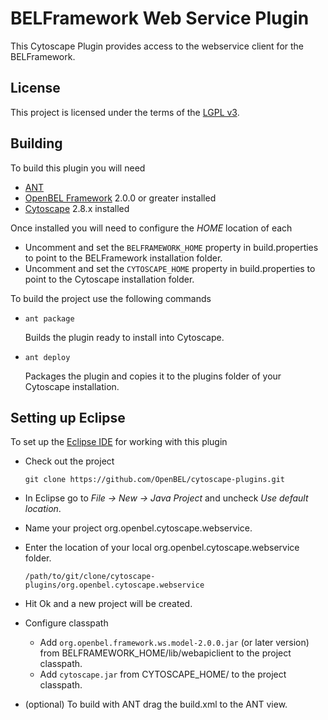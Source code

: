 BELFramework Web Service Plugin
==============================

This Cytoscape Plugin provides access to the webservice client for the BELFramework.

License
-------
This project is licensed under the terms of the [LGPL v3](http://www.gnu.org/licenses/lgpl.txt).

Building
--------

To build this plugin you will need

-   [ANT](http://ant.apache.org/)
-   [OpenBEL Framework](https://github.com/OpenBEL/openbel-framework/) 2.0.0 or greater installed
-   [Cytoscape](http://www.cytoscape.org/) 2.8.x installed

Once installed you will need to configure the *HOME* location of each

-   Uncomment and set the `BELFRAMEWORK_HOME` property in build.properties to
    point to the BELFramework installation folder.
-   Uncomment and set the `CYTOSCAPE_HOME` property in build.properties to point
    to the Cytoscape installation folder.

To build the project use the following commands

-   `ant package`

    Builds the plugin ready to install into Cytoscape.

-   `ant deploy`

    Packages the plugin and copies it to the plugins folder of your Cytoscape installation.


Setting up Eclipse
------------------

To set up the [Eclipse IDE](http://www.eclipse.org/) for working with this plugin

-   Check out the project

    `git clone https://github.com/OpenBEL/cytoscape-plugins.git`

-   In Eclipse go to *File -> New -> Java Project* and uncheck *Use default location*.

-   Name your project org.openbel.cytoscape.webservice.

-   Enter the location of your local org.openbel.cytoscape.webservice folder.

    `/path/to/git/clone/cytoscape-plugins/org.openbel.cytoscape.webservice`

-   Hit Ok and a new project will be created.

-   Configure classpath

    -   Add `org.openbel.framework.ws.model-2.0.0.jar` (or later version) from BELFRAMEWORK_HOME/lib/webapiclient to the project classpath.
    -   Add `cytoscape.jar` from CYTOSCAPE_HOME/ to the project classpath.

-   (optional) To build with ANT drag the build.xml to the ANT view.
